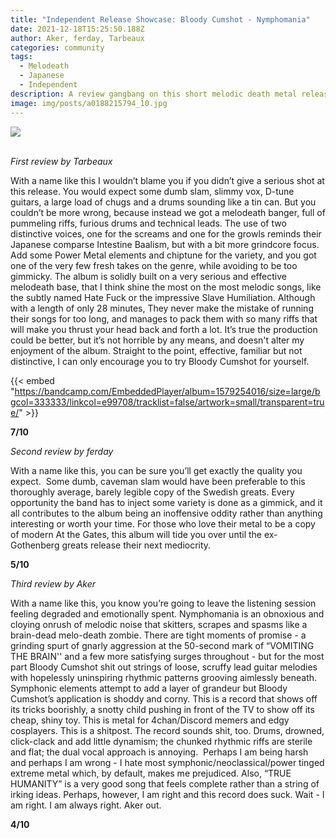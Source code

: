 ```yaml
---
title: "Independent Release Showcase: Bloody Cumshot - Nymphomania"
date: 2021-12-18T15:25:50.188Z
author: Aker, ferday, Tarbeaux
categories: community
tags:
  - Melodeath
  - Japanese
  - Independent
description: A review gangbang on this short melodic death metal release
image: img/posts/a0188215794_10.jpg
---
```

<!--StartFragment-->

![](img/posts/a0188215794_10.jpg)

\
*First review by Tarbeaux*

With a name like this I wouldn’t blame you if you didn’t give a serious shot at this release. You would expect some dumb slam, slimmy vox, D-tune guitars, a large load of chugs and a drums sounding like a tin can. But you couldn’t be more wrong, because instead we got a melodeath banger, full of pummeling riffs, furious drums and technical leads. The use of two distinctive voices, one for the screams and one for the growls reminds their Japanese comparse Intestine Baalism, but with a bit more grindcore focus. Add some Power Metal elements and chiptune for the variety, and you got one of the very few fresh takes on the genre, while avoiding to be too gimmicky. The album is solidly built on a very serious and effective melodeath base, that I think shine the most on the most melodic songs, like the subtly named Hate Fuck or the impressive Slave Humiliation. Although with a length of only 28 minutes, They never make the mistake of running their songs for too long, and manages to pack them with so many riffs that will make you thrust your head back and forth a lot. It’s true the production could be better, but it’s not horrible by any means, and doesn't alter my enjoyment of the album. Straight to the point, effective, familiar but not distinctive, I can only encourage you to try Bloody Cumshot for yourself. 

{{< embed "https://bandcamp.com/EmbeddedPlayer/album=1579254016/size=large/bgcol=333333/linkcol=e99708/tracklist=false/artwork=small/transparent=true/" >}}

**7/10**

*Second review by ferday*

With a name like this, you can be sure you’ll get exactly the quality you expect.  Some dumb, caveman slam would have been preferable to this thoroughly average, barely legible copy of the Swedish greats. Every opportunity the band has to inject some variety is done as a gimmick, and it all contributes to the album being an inoffensive oddity rather than anything interesting or worth your time. For those who love their metal to be a copy of modern At the Gates, this album will tide you over until the ex-Gothenberg greats release their next mediocrity.

**5/10**

*Third review by Aker*

With a name like this, you know you’re going to leave the listening session feeling degraded and emotionally spent. Nymphomania is an obnoxious and cloying onrush of melodic noise that skitters, scrapes and spasms like a brain-dead melo-death zombie. There are tight moments of promise - a grinding spurt of gnarly aggression at the 50-second mark of “VOMITING THE BRAIN'' and a few more satisfying surges throughout - but for the most part Bloody Cumshot shit out strings of loose, scruffy lead guitar melodies with hopelessly uninspiring rhythmic patterns grooving aimlessly beneath. Symphonic elements attempt to add a layer of grandeur but Bloody Cumshot’s application is shoddy and corny. This is a record that shows off its tricks boorishly, a snotty child pushing in front of the TV to show off its cheap, shiny toy. This is metal for 4chan/Discord memers and edgy cosplayers. This is a shitpost. The record sounds shit, too. Drums, drowned, click-clack and add little dynamism; the chunked rhythmic riffs are sterile and flat; the dual vocal approach is annoying.  Perhaps I am being harsh and perhaps I am wrong - I hate most symphonic/neoclassical/power tinged extreme metal which, by default, makes me prejudiced. Also, “TRUE HUMANITY” is a very good song that feels complete rather than a string of irking ideas. Perhaps, however, I am right and this record does suck. Wait - I am right. I am always right. Aker out. 

**4/10**

<!--EndFragment-->